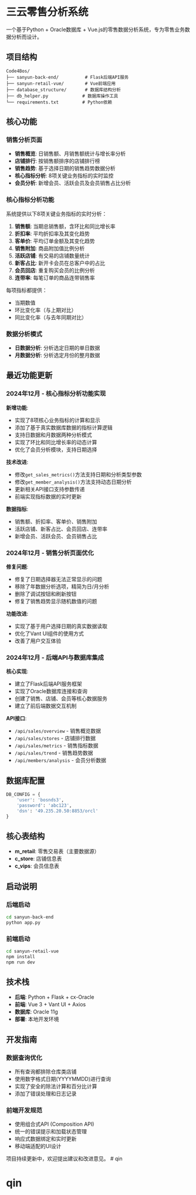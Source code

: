 # 三云零售分析系统

一个基于Python + Oracle数据库 + Vue.js的零售数据分析系统，专为零售业务数据分析而设计。

## 项目结构

```
Code4Bos/
├── sanyun-back-end/          # Flask后端API服务
├── sanyun-retail-vue/        # Vue前端应用
├── database_structure/       # 数据库结构分析
├── db_helper.py             # 数据库操作工具
└── requirements.txt         # Python依赖
```

## 核心功能

### 销售分析页面
- **销售概览**: 日销售额、月销售额统计与增长率分析
- **店铺排行**: 按销售额排序的店铺排行榜
- **销售趋势**: 基于选择日期的销售趋势数据分析
- **核心指标分析**: 8项关键业务指标的实时监控
- **会员分析**: 新增会员、活跃会员及会员销售占比分析

### 核心指标分析功能
系统提供以下8项关键业务指标的实时分析：

1. **销售额**: 当期总销售额，含环比和同比增长率
2. **折扣率**: 平均折扣率及其变化趋势
3. **客单价**: 平均订单金额及其变化趋势
4. **销售附加**: 商品附加值比例分析
5. **活跃店铺**: 有交易的店铺数量统计
6. **新客占比**: 新开卡会员在总客户中的占比
7. **会员回店**: 重复购买会员的比例分析
8. **连带率**: 每笔订单的商品连带销售率

每项指标都提供：
- 当期数值
- 环比变化率（与上期对比）
- 同比变化率（与去年同期对比）

### 数据分析模式
- **日数据分析**: 分析选定日期的单日数据
- **月数据分析**: 分析选定月份的整月数据

## 最近功能更新

### 2024年12月 - 核心指标分析功能实现
**新增功能**:
- 实现了8项核心业务指标的计算和显示
- 添加了基于真实数据库数据的指标计算逻辑
- 支持日数据和月数据两种分析模式
- 实现了环比和同比增长率的动态计算
- 优化了会员分析模块，支持日期选择

**技术改进**:
- 修改`get_sales_metrics()`方法支持日期和分析类型参数
- 修改`get_member_analysis()`方法支持动态日期分析
- 更新相关API接口支持参数传递
- 前端实现指标数据的实时更新

**数据指标**:
- 销售额、折扣率、客单价、销售附加
- 活跃店铺、新客占比、会员回店、连带率
- 新增会员、活跃会员、会员销售占比

### 2024年12月 - 销售分析页面优化
**修复问题**:
- 修复了日期选择器无法正常显示的问题
- 移除了年数据分析选项，精简为日/月分析
- 删除了调试按钮和刷新按钮
- 修复了销售趋势显示随机数值的问题

**功能改进**:
- 实现了基于用户选择日期的真实数据读取
- 优化了Vant UI组件的使用方式
- 改善了用户交互体验

### 2024年12月 - 后端API与数据库集成
**核心实现**:
- 建立了Flask后端API服务框架
- 实现了Oracle数据库连接和查询
- 创建了销售、店铺、会员等核心数据服务
- 建立了前后端数据交互机制

**API接口**:
- `/api/sales/overview` - 销售概览数据
- `/api/sales/stores` - 店铺排行数据  
- `/api/sales/metrics` - 销售指标数据
- `/api/sales/trend` - 销售趋势数据
- `/api/members/analysis` - 会员分析数据

## 数据库配置

```python
DB_CONFIG = {
    'user': 'bosnds3',
    'password': 'abc123', 
    'dsn': '49.235.20.50:8853/orcl'
}
```

## 核心表结构

- **m_retail**: 零售交易表（主要数据源）
- **c_store**: 店铺信息表
- **c_vips**: 会员信息表

## 启动说明

### 后端启动
```bash
cd sanyun-back-end
python app.py
```

### 前端启动  
```bash
cd sanyun-retail-vue
npm install
npm run dev
```

## 技术栈

- **后端**: Python + Flask + cx-Oracle
- **前端**: Vue 3 + Vant UI + Axios
- **数据库**: Oracle 11g
- **部署**: 本地开发环境

## 开发指南

### 数据查询优化
- 所有查询都排除仓库类店铺
- 使用数字格式日期(YYYYMMDD)进行查询
- 实现了安全的除法计算和百分比计算
- 添加了错误处理和日志记录

### 前端开发规范
- 使用组合式API (Composition API)
- 统一的错误提示和加载状态管理
- 响应式数据绑定和实时更新
- 移动端适配的UI设计

项目持续更新中，欢迎提出建议和改进意见。 # qin
# qin
